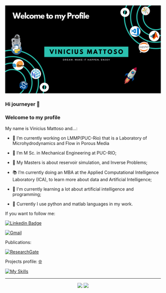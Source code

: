 ![Welcome](/welcome-cover.png?raw=true)

### Hi journeyer 👋

### Welcome to my profile



My name is Vinicius Mattoso and...:

- 🔭 I’m currently working on LMMP(PUC-Rio) that is a Laboratory of Microhydrodynamics and Flow in Porous Media
 
- 🌱 I’m M Sc. in Mechanical Engineering at PUC-RIO; 

- 📂 My Masters is about reservoir simulation, and Inverse Problems;

- 📚 I’m currently doing an MBA at the Applied Computational Intelligence Laboratory (ICA), to learn more about data and Artificial Intelligence;
    
- 🚀 I'm currently learning a lot about artificial intelligence and programming;

- 👔 Currently I use python and matlab languages in my work.

If you want to follow me: 

[![Linkedin Badge](https://img.shields.io/badge/-LinkedIn-blue?style=flat-square&logo=Linkedin&logoColor=white&link=https://www.linkedin.com/in/vinicius-mattoso/)](https://www.linkedin.com/in/vinicius-mattoso/)
 
 [![Gmail](https://img.shields.io/badge/Gmail-D14836?style=for-the-badge&logo=gmail&logoColor=white&link=mailto:vmatoso@lmmp.mec.puc-rio.br)](mailto:vmatoso@lmmp.mec.puc-rio.br)


Publications:

[![ResearchGate](https://img.shields.io/badge/ResearchGate-00CCBB?style=for-the-badge&logo=ResearchGate&logoColor=white&link=https://www.researchgate.net/profile/Vinicius-Silva-65)](https://www.researchgate.net/profile/Vinicius-Silva-65)

Projects profile: [:globe_with_meridians:](https://vinicius-mattoso.github.io/ViniciusMattoso.github.io/)

[![My Skills](https://skillicons.dev/icons?i=py,vscode,matlab,github,latex,tensorflow)](https://skillicons.dev)

---
<div align="center">
    <img src="https://github-readme-stats.vercel.app/api?username=vinicius-mattoso&show_icons=true&include_all_commits=true&line_height=20&hide_border=true&theme=graywhite" width="440"/>
    <img src="https://github-readme-stats.vercel.app/api/top-langs/?username=vinicius-mattoso&layout=compact&theme=graywhite&hide_border=true" width="313" />
</div>

<!--
**vinicius-mattoso/vinicius-mattoso** is a ✨ _special_ ✨ repository because its `README.md` (this file) appears on your GitHub profile.
<!--[comment]: <>(-👯 I’m looking to collaborate on ...- 🤔 I’m looking for help with ...- 💬 Ask me about ...- 📫 How to reach me:...- 😄 Pronouns: ...- ⚡ Fun fact: ...)
